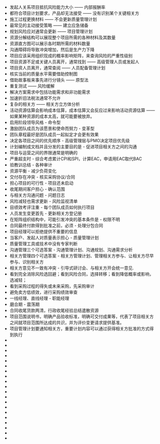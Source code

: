 * 发起人关系项目抵抗风险能力大小 —— 内部报酬率
* 都符合项目计划要求，产品却无法接受 —— 没有识别某个关键相关方
* 施工过程更换材料 —— 不会更新质量管理计划
* 最常见的主动接受策略 —— 建立应急储备
* 规划风险应对通常会更新 —— 项目管理计划
* 资源分解结构可以展现整个项目所需的各种材料及其数量
* 资源直方图可以展示各时期所需的材料数量
* 沟通障碍将导致冲突增加，然后是生产力下降
* 项目应该采用组织现成的概率影响矩阵，来查询风险的严重性级别
* 项目资源不足或关键人员离开，通常找到 —— 高级管理人员或发起人
* 项目资人员离开，通常查阅 —— 人员配备管理计划
* 核实当前的质量水平需要借助控制图
* 借助故事板来事先进行分镜头 —— 原型法
* 重复测试 —— 风险缓解
* 解决方案需求中包括功能需求和非功能需求
* 加速折旧法税法通常不允许
* 复杂的相关方 —— 相关方立方体分析
* 活动资源估算会影响成本估算，成本估算又会反应过来影响活动资源估算 —— 如果某种资源的成本太高，就可能要被放弃。
* 启用阶段领导风格 - 命令型
* 激励团队成员为该愿景和使命而努力 - 变革型
* 团队章程最好是团队成员一起拟定才会更有效果
* 决定各项目之间的优先顺序 - 高级管理层与PMO决定项目优先级
* 计划编制成文档并且分发的主要目的是 - 促进项目相关方之间的沟通
* 项目与运营之间的界限通常是明确的
* 严重超支时 - 综合考虑累计CPI和SPI，计算EAC，申请用EAC取代BAC
* 验教训总结 - 各种审计
* 资源平衡 - 减少负荷变化
* 交付存在冲突 - 核实采购协议/合同
* 担心项目的可行性 - 项目还未启动
* 收尾期间客户担心 - 确认范围
* 与相关方沟通问题 - 问题日志
* 风险减轻也需求更新 - 风险监视清单
* 目绩效考评注重 - 每个团队成员如何执行项目
* 人员发生变更首先 - 更新相关方登记册
* 在矩阵组织结构中，可能引发冲突的基本条件是 - 权限不明
* 合同最终付款得到批准之前，必须 - 处理分包合同
* 项目经理可以拒绝提供不重要的信息
* 当客户、发起人对质量表示担心 - 质量管理计划
* 质量管理工具或技术中没有专家判断
* 沟通管理三个可选答案 - 沟通管理计划、沟通规划、沟通需求分析
* 相关方管理四个可选答案 - 相关方管理计划、管理相关方参与、让相关方尽早参与、识别相关方
* 相关方意见不一致有冲突 - 引导式研讨会、与相关方开会统一意见.
* 看到完全消除风险选回避；看到风险合同，选择转移；看到降低概率或影响，选减轻；
* 看到采购过程的得失或未来采购，先采购审计
* 避免卖方低绩效，进行采购绩效审查
* 一线经理、直线经理 - 职能经理
* 磨合期 - 震荡期
* 合同收尾货款两清，行政收尾经验总结遣散资源
* 项目范围说明书，明确产品验收标准，明确可交付成果等，代表了项目相关方之间就项目范围所达成的共识，并为评价变更请求提供基准。
* 项目管理计划要通知相关方，重要计划内容可以通过获得相关方批准的方式得到执行
*
*
*
*
*
*
*
*
*
*
*
*
*
*
*
*
*
*
*
*
